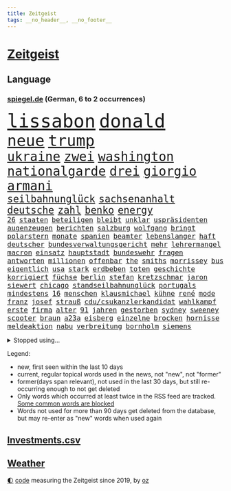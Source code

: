 ```yaml
---
title: Zeitgeist
tags: __no_header__, __no_footer__
---
```


# [Zeitgeist](https://oliz.io/zeitgeist/)

## Language

<h3><a href="https://www.spiegel.de" target="_blank">spiegel.de</a> (German, 6 to 2 occurrences)</h3>
<p style="font-family:monospace">
<span style="font-size:32pt"><a href="news_links.html#lissabon" class="current">lissabon</a></span>
<span style="font-size:32pt"><a href="news_links.html#donald" class="current">donald</a></span>
<br>
<span style="font-size:27pt"><a href="news_links.html#neue" class="current">neue</a></span>
<span style="font-size:27pt"><a href="news_links.html#trump" class="current">trump</a></span>
<br>
<span style="font-size:22pt"><a href="news_links.html#ukraine" class="current">ukraine</a></span>
<span style="font-size:22pt"><a href="news_links.html#zwei" class="current">zwei</a></span>
<span style="font-size:22pt"><a href="news_links.html#washington" class="current">washington</a></span>
<span style="font-size:22pt"><a href="news_links.html#nationalgarde" class="current">nationalgarde</a></span>
<span style="font-size:22pt"><a href="news_links.html#drei" class="current">drei</a></span>
<span style="font-size:22pt"><a href="news_links.html#giorgio" class="new">giorgio</a></span>
<span style="font-size:22pt"><a href="news_links.html#armani" class="new">armani</a></span>
<br>
<span style="font-size:17pt"><a href="news_links.html#seilbahnunglück" class="new">seilbahnunglück</a></span>
<span style="font-size:17pt"><a href="news_links.html#sachsenanhalt" class="current">sachsenanhalt</a></span>
<span style="font-size:17pt"><a href="news_links.html#deutsche" class="current">deutsche</a></span>
<span style="font-size:17pt"><a href="news_links.html#zahl" class="current">zahl</a></span>
<span style="font-size:17pt"><a href="news_links.html#benko" class="current">benko</a></span>
<span style="font-size:17pt"><a href="news_links.html#energy" class="new">energy</a></span>
<br>
<span style="font-size:12pt"><a href="news_links.html#26" class="current">26</a></span>
<span style="font-size:12pt"><a href="news_links.html#staaten" class="current">staaten</a></span>
<span style="font-size:12pt"><a href="news_links.html#beteiligen" class="current">beteiligen</a></span>
<span style="font-size:12pt"><a href="news_links.html#bleibt" class="current">bleibt</a></span>
<span style="font-size:12pt"><a href="news_links.html#unklar" class="current">unklar</a></span>
<span style="font-size:12pt"><a href="news_links.html#uspräsidenten" class="current">uspräsidenten</a></span>
<span style="font-size:12pt"><a href="news_links.html#augenzeugen" class="current">augenzeugen</a></span>
<span style="font-size:12pt"><a href="news_links.html#berichten" class="current">berichten</a></span>
<span style="font-size:12pt"><a href="news_links.html#salzburg" class="current">salzburg</a></span>
<span style="font-size:12pt"><a href="news_links.html#wolfgang" class="current">wolfgang</a></span>
<span style="font-size:12pt"><a href="news_links.html#bringt" class="current">bringt</a></span>
<span style="font-size:12pt"><a href="news_links.html#polarstern" class="new">polarstern</a></span>
<span style="font-size:12pt"><a href="news_links.html#monate" class="current">monate</a></span>
<span style="font-size:12pt"><a href="news_links.html#spanien" class="current">spanien</a></span>
<span style="font-size:12pt"><a href="news_links.html#beamter" class="current">beamter</a></span>
<span style="font-size:12pt"><a href="news_links.html#lebenslanger" class="new">lebenslanger</a></span>
<span style="font-size:12pt"><a href="news_links.html#haft" class="current">haft</a></span>
<span style="font-size:12pt"><a href="news_links.html#deutscher" class="current">deutscher</a></span>
<span style="font-size:12pt"><a href="news_links.html#bundesverwaltungsgericht" class="current">bundesverwaltungsgericht</a></span>
<span style="font-size:12pt"><a href="news_links.html#mehr" class="current">mehr</a></span>
<span style="font-size:12pt"><a href="news_links.html#lehrermangel" class="new">lehrermangel</a></span>
<span style="font-size:12pt"><a href="news_links.html#macron" class="current">macron</a></span>
<span style="font-size:12pt"><a href="news_links.html#einsatz" class="current">einsatz</a></span>
<span style="font-size:12pt"><a href="news_links.html#hauptstadt" class="current">hauptstadt</a></span>
<span style="font-size:12pt"><a href="news_links.html#bundeswehr" class="current">bundeswehr</a></span>
<span style="font-size:12pt"><a href="news_links.html#fragen" class="current">fragen</a></span>
<span style="font-size:12pt"><a href="news_links.html#antworten" class="current">antworten</a></span>
<span style="font-size:12pt"><a href="news_links.html#millionen" class="current">millionen</a></span>
<span style="font-size:12pt"><a href="news_links.html#offenbar" class="current">offenbar</a></span>
<span style="font-size:12pt"><a href="news_links.html#the" class="current">the</a></span>
<span style="font-size:12pt"><a href="news_links.html#smiths" class="new">smiths</a></span>
<span style="font-size:12pt"><a href="news_links.html#morrissey" class="new">morrissey</a></span>
<span style="font-size:12pt"><a href="news_links.html#bus" class="current">bus</a></span>
<span style="font-size:12pt"><a href="news_links.html#eigentlich" class="current">eigentlich</a></span>
<span style="font-size:12pt"><a href="news_links.html#usa" class="current">usa</a></span>
<span style="font-size:12pt"><a href="news_links.html#stark" class="current">stark</a></span>
<span style="font-size:12pt"><a href="news_links.html#erdbeben" class="current">erdbeben</a></span>
<span style="font-size:12pt"><a href="news_links.html#toten" class="current">toten</a></span>
<span style="font-size:12pt"><a href="news_links.html#geschichte" class="current">geschichte</a></span>
<span style="font-size:12pt"><a href="news_links.html#korrigiert" class="current">korrigiert</a></span>
<span style="font-size:12pt"><a href="news_links.html#füchse" class="current">füchse</a></span>
<span style="font-size:12pt"><a href="news_links.html#berlin" class="current">berlin</a></span>
<span style="font-size:12pt"><a href="news_links.html#stefan" class="current">stefan</a></span>
<span style="font-size:12pt"><a href="news_links.html#kretzschmar" class="new">kretzschmar</a></span>
<span style="font-size:12pt"><a href="news_links.html#jaron" class="new">jaron</a></span>
<span style="font-size:12pt"><a href="news_links.html#siewert" class="new">siewert</a></span>
<span style="font-size:12pt"><a href="news_links.html#chicago" class="current">chicago</a></span>
<span style="font-size:12pt"><a href="news_links.html#standseilbahnunglück" class="new">standseilbahnunglück</a></span>
<span style="font-size:12pt"><a href="news_links.html#portugals" class="current">portugals</a></span>
<span style="font-size:12pt"><a href="news_links.html#mindestens" class="current">mindestens</a></span>
<span style="font-size:12pt"><a href="news_links.html#16" class="current">16</a></span>
<span style="font-size:12pt"><a href="news_links.html#menschen" class="current">menschen</a></span>
<span style="font-size:12pt"><a href="news_links.html#klausmichael" class="new">klausmichael</a></span>
<span style="font-size:12pt"><a href="news_links.html#kühne" class="current">kühne</a></span>
<span style="font-size:12pt"><a href="news_links.html#rené" class="current">rené</a></span>
<span style="font-size:12pt"><a href="news_links.html#mode" class="current">mode</a></span>
<span style="font-size:12pt"><a href="news_links.html#franz" class="current">franz</a></span>
<span style="font-size:12pt"><a href="news_links.html#josef" class="new">josef</a></span>
<span style="font-size:12pt"><a href="news_links.html#strauß" class="new">strauß</a></span>
<span style="font-size:12pt"><a href="news_links.html#cdu/csukanzlerkandidat" class="new">cdu/csukanzlerkandidat</a></span>
<span style="font-size:12pt"><a href="news_links.html#wahlkampf" class="current">wahlkampf</a></span>
<span style="font-size:12pt"><a href="news_links.html#erste" class="current">erste</a></span>
<span style="font-size:12pt"><a href="news_links.html#firma" class="current">firma</a></span>
<span style="font-size:12pt"><a href="news_links.html#alter" class="current">alter</a></span>
<span style="font-size:12pt"><a href="news_links.html#91" class="new">91</a></span>
<span style="font-size:12pt"><a href="news_links.html#jahren" class="current">jahren</a></span>
<span style="font-size:12pt"><a href="news_links.html#gestorben" class="current">gestorben</a></span>
<span style="font-size:12pt"><a href="news_links.html#sydney" class="current">sydney</a></span>
<span style="font-size:12pt"><a href="news_links.html#sweeney" class="current">sweeney</a></span>
<span style="font-size:12pt"><a href="news_links.html#scooter" class="new">scooter</a></span>
<span style="font-size:12pt"><a href="news_links.html#braun" class="new">braun</a></span>
<span style="font-size:12pt"><a href="news_links.html#a23a" class="new">a23a</a></span>
<span style="font-size:12pt"><a href="news_links.html#eisberg" class="new">eisberg</a></span>
<span style="font-size:12pt"><a href="news_links.html#einzelne" class="current">einzelne</a></span>
<span style="font-size:12pt"><a href="news_links.html#brocken" class="current">brocken</a></span>
<span style="font-size:12pt"><a href="news_links.html#hornisse" class="new">hornisse</a></span>
<span style="font-size:12pt"><a href="news_links.html#meldeaktion" class="new">meldeaktion</a></span>
<span style="font-size:12pt"><a href="news_links.html#nabu" class="new">nabu</a></span>
<span style="font-size:12pt"><a href="news_links.html#verbreitung" class="current">verbreitung</a></span>
<span style="font-size:12pt"><a href="news_links.html#bornholm" class="new">bornholm</a></span>
<span style="font-size:12pt"><a href="news_links.html#siemens" class="current">siemens</a></span>
</p>
<details>
<summary>Stopped using...</summary>
<p class="former" style="font-size:12pt">
aufgerufen(1777) ausgesprochen(1777) biden(1777) treffer(1777) verlegt(1777) verstehen(1777) genannt(1776) gerichtshof(1776) verteilt(1776) geäußert(1775) reich(1775) scheinen(1775) untersuchungen(1775) eindruck(1774) erklärte(1774) müssten(1774) software(1774) becker(1773) bundespräsident(1772) dreimal(1772) eingestellt(1772) konzerne(1772) scholz(1772) steinmeier(1772) verhaftet(1772) april(1771) besonderen(1771) bull(1771) morgen(1771) positionen(1771) red(1771) sicherheitskräfte(1771) sekunden(1770) vorbild(1770) welchem(1770) äußerungen(1770) gehe(1769) infektion(1769) lehrer(1769) rät(1769) sports(1769) bedenken(1768) militärs(1768) zeitweise(1768) messi(1767) oppositionelle(1767) erhielt(1766) lügen(1766) verlangen(1766) werbung(1766) abstimmen(1765) distanziert(1765) forderte(1765) kopf(1765) opfern(1765) trainiert(1765) zinsen(1765) bewegen(1764) chefin(1763) erkrankung(1763) klimapolitik(1763) spekuliert(1763) treten(1763) expräsident(1762) kreis(1762) anhänger(1761) aufgenommen(1761) ermittlern(1760) geräte(1759) tiefen(1758) erwarten(1757) licht(1757) motiv(1756) nah(1754) näher(1754) klimaschutz(1753) schrecken(1753) überleben(1753) frankwalter(1751) reduzieren(1750) wahrscheinlich(1749) syrer(1748) größere(1745) hängen(1744) halbe(1742) iranischen(1742) zeigten(1742) dramatischen(1737) einblicke(1726) liberalen(1726) karlsruhe(1719) abschluss(1716) langjährige(1666) autobauer(1659) expräsidenten(1650) charles(1577) spiegelreporter(1533) börsen(1452) nfl(1416) kursieren(1409) halbes(1397) mond(1387) außenministerin(1386) betrüger(1380) gestört(1375) loch(1349) weiten(1327) gezwungen(1292) mut(1281) beschuss(1264) eingetroffen(1250) langsam(1248) microsoft(1245) kasse(1244) besetzten(1239) finanzierung(1228) schlamm(1205) prinzessin(1187) sinne(1176) partnerin(1150) thüringens(1149) fahrgäste(1148) baum(1145) genauer(1142) dramatische(1141) legal(1129) islamisten(1128) nation(1106) branchen(1060) angreifen(1055) lionel(1046) versehen(1044) pjöngjang(1036) todesstrafe(1023) songs(1013) flugabwehr(1012) gesprengt(1006) redet(1001) jüdische(994) lauter(994) liberale(994) wechselte(993) gedroht(991) reisende(982) größeren(972) kieler(968) viertagewoche(962) vorstand(958) gegründet(957) vermögen(942) marode(937) bremst(929) jäger(927) lauf(921) schweres(917) unruhe(917) außergewöhnlich(903) duisburg(895) miami(875) wiederwahl(874) arabischen(832) diebstahl(830) schlagabtausch(819) zahlungen(796) fußballem(777) höheren(761) zweifelt(739) knie(732) körperliche(730) völkermord(728) sperre(720) schwachen(717) franziska(710) boeing(703) fehlte(690) beschuldigt(687) horst(687) eustaaten(686) ddr(673) nominierung(669) wild(658) spiegelredakteurin(653) adam(650) abschiebung(644) versammelt(644) unterschätzt(639) beyoncé(638) student(635) magic(631) gestritten(627) bedrängnis(615) wahre(608) teamkollegen(602) schritte(596) geschützt(594) wahr(591) athen(590) anthony(584) pep(583) gesetzliche(580) minus(579) senator(569) spiegelredakteur(566) zweieinhalb(563) zurückziehen(560) justin(550) gerieten(540) ausmacht(538) raf(535) stewart(535) riesiger(531) jenseits(530) schülerinnen(529) klettert(527) wirtschaftskrise(527) sophia(525) verstappen(517) kriegsführung(511) dokumentation(508) noah(506) dominierte(503) drin(503) 2029(500) einbruch(498) ernannt(496) unseres(496) bedingung(494) bürgerkrieg(491) systematisch(476) beweist(475) publikums(473) euphorie(470) parkplatz(468) beliebtesten(464) späten(462) vermitteln(456) spanier(452) fdppolitiker(450) steven(450) neueste(447) herum(439) evakuierungen(435) /(433) papa(431) smith(431) urteile(431) white(426) indische(425) bewahrt(421) warnte(419) talent(415) beschert(414) zeichnen(414) saskia(409) attestiert(408) inlandsgeheimdienst(398) abbrechen(393) merkt(392) geurteilt(388) konkret(386) tanzte(384) verzweifelt(383) erschießt(378) zögern(378) mittag(372) nächstes(372) finger(370) autokraten(369) siedler(367) satiriker(366) verpasste(365) konzernchef(364) khan(361) kurzzeitig(356) organisierte(353) organisationen(349) beweis(348) verwandelt(346) ngos(343) alex(342) winkt(342) anzahl(341) bewirbt(340) eingestuft(340) anlässlich(337) 2500(335) energiepreise(333) washingtons(333) stärkt(332) ausgerichtet(328) dreieinhalb(328) annäherung(326) kleinkinder(326) bka(325) jordanien(323) verwandten(322) strohe(319) eilt(317) veranstaltungen(314) vorsorglich(314) adhs(313) dauer(310) antisemitischen(308) maler(306) harmlos(305) gestimmt(302) qualifiziert(302) aussterben(301) bröning(297) mitgeteilt(297) paartherapeutin(297) exemplare(296) leere(296) gebäuden(293) jake(291) überzieht(290) überlegt(289) exchef(285) gelder(285) grab(285) millionenbetrag(284) 72(283) kongress(280) pedro(278) hochschulen(277) klimaziele(277) cdupolitikerin(276) altkanzler(274) zuschüsse(274) bruttoinlandsprodukt(273) 500000(272) abgestimmt(272) töne(271) brandanschlag(269) scharfer(269) 57(267) betreuung(265) versus(265) drohung(264) unionsfraktion(264) angemeldet(263) französin(261) realistisch(260) verzögerungen(259) leichte(257) fasziniert(256) steuer(255) verließen(254) ergab(251) general(251) veruntreut(249) spielraum(246) antrittsbesuch(244) tiefstand(243) marsalek(241) preisunterschied(241) wiederum(241) ratschläge(240) afrikas(236) schlagzeuger(236) schmuggel(236) solch(234) souveränität(233) angeklagten(232) entsprechendes(232) 54(231) halbinsel(231) jonas(231) flagge(230) kaninchen(230) lernte(230) abwarten(229) aktivitäten(229) begnadigung(229) griffen(226) milliardenschwere(225) ämter(225) gläubigen(224) ingolstadt(223) rücksicht(222) verbreitete(222) privat(221) familiengeschichte(219) jene(216) urheber(215) gekostet(212) australier(211) bangkok(211) aufgefallen(210) taxi(210) werten(205) geisel(204) heidelberg(204) gesunde(203) winde(203) lernt(201) posts(201) verbesserung(201) lärm(200) manuela(200) premiere(200) notenbank(199) anreise(198) tausender(198) ausgabe(195) unterzeichnet(192) auszuschließen(191) bequem(191) boom(191) filmstars(191) entwickelte(190) lea(190) berlinerin(188) aufbauen(187) verfassungsbeschwerde(187) revolutionieren(186) spielberg(185) beherrscht(184) fix(184) lübeck(184) witkoff(184) abitur(183) aufruf(183) marie(183) oper(183) schranken(183) schwestern(182) verträge(181) osbourne(180) ozzy(180) usaid(180) faszination(179) absitzen(178) boston(178) roland(178) siege(178) hilfsgütern(176) verschafft(173) längerer(172) pech(172) auszug(171) grenzregion(171) langfristigen(171) opa(171) wuppertal(171) aufatmen(170) saniert(170) taktik(170) einschätzen(168) 25jähriger(167) slogan(167) ärzten(167) systems(166) verübt(166) südostasien(165) brücken(164) krachte(164) gesamtes(163) überzahl(163) konzentriert(162) luis(162) diplomat(160) rekonstruiert(160) 24jährigen(159) 1860(158) bulgarische(158) chinageschäft(158) gesungen(158) geht’s(157) grausame(157) 56(156) detmold(156) erhöhung(156) wortgefecht(156) hingelegt(155) wunden(155) zwischendurch(155) detail(154) geburtstags(154) inter(154) scham(154) verdammt(154) beteiligte(153) bär(153) büttner(153) munich(153) wahrzeichen(153) bundesweiten(152) statistik(151) wiederaufnahme(151) bestellen(150) no(149) rütteln(149) taucher(149) zielt(149) drohnenattacke(148) experimente(148) ökologischen(148) flügen(147) liberaler(147) schwesig(147) zivilbevölkerung(147) kürzer(146) marinemanöver(146) charkiw(145) clark(143) gigantischen(143) prozesses(141) netanyahuregierung(140) poleposition(140) qualifying(140) weitreichenden(140) überschreitet(140) begehrten(139) freispruch(139) erkelenz(138) freistaat(138) junta(138) kalender(138) tirol(138) archäologen(137) fußstapfen(137) airbnb(135) josh(135) ablaufen(134) humanitären(134) stützpunkte(134) tourismus(134) gwyneth(133) lipowitz(133) paltrow(133) podium(133) tatsächliche(133) beliebten(132) geburtenrate(132) reiseziele(132) reserviert(131) taiwans(131) begraben(130) geheim(130) zurückkehren(130) knast(129) airbus(128) lyon(128) ostern(128) siedlern(128) wertvolle(128) aufschluss(127) ermordete(127) juliane(127) spiegelreporterin(127) bemerkenswerter(126) handwerker(126) datenvolumen(125) enormen(125) michigan(125) carrie(124) fahrräder(124) beruhigen(123) erwähnte(123) goldene(123) propagandavideo(123) rückten(123) ausspioniert(122) brandenburgs(122) evakuieren(122) fernverkehr(122) hasan(121) kultusminister(121) booker(120) cory(120) renault(120) rüstungsgeschäft(120) sonntagmorgen(120) weinen(120) messe(119) schulz(119) sozialausgaben(119) abgelöst(118) nintendo(118) wall(118) arbeite(117) ermahnt(117) geeignet(117) inspiriert(117) jusochef(117) linkenabgeordnete(117) türmer(117) umgehend(117) handelsverband(116) kämpften(116) messis(116) stalker(116) kürzester(115) verkäufe(115) wrack(115) neuköllner(114) römischen(114) zollkeule(114) überflutungen(114) bildungsministerium(113) abgaben(112) katholiken(112) ministerin(112) ungleich(112) jungtiere(111) finanzministerium(110) portal(110) journal(109) parteiinterne(109) südtirol(109) wohnsitz(109) hindernis(108) tue(108) unterfangen(108) label(107) südamerika(107) verpflichtung(107) archäologie(106) beharrt(106) don(106) handgepäck(106) haushaltsausschuss(106) selfie(106) verstört(106) intensiv(105) lebewesen(105) pfannen(105) sparkurs(105) 63(104) köpfe(104) filmstar(103) kletterte(103) lästert(103) beweismittel(102) parteigelder(102) 15jährigen(101) gepäck(101) ärmeren(101) kabine(100) niedriger(100) interessenten(99) klassenfahrt(99) elektroantrieb(98) farce(98) kippt(98) kremlsprecher(98) meistertitel(98) passagieren(98) mahmoud(97) summer(96) indiana(95) therapien(95) vorsatz(95) bundeswirtschaftsministerin(94) cam(94) gastronomie(94) grenzt(94) lukas(94) vertagt(94) worklifebalance(94) spiegelteam(93) 25jährige(92) rumort(92) schimpft(92) erholen(91) geiselvideo(91) guinnessbuch(91) hofer(91) konsumgeständnis(91) nordamerika(91) schwindel(91) trail(91) türmen(91) vernichtung(91) wanderweg(91) annahmen(90) anziehen(90) gehege(90) iraner(90) merzregierung(90) peak(90) 99(89) bundesfinanzminister(89) flaute(89) gonzález(89) grausamen(89) hubig(89) jette(89) lee(89) mclarenfahrer(89) neuverschuldung(89) nietzard(89) tagelange(89) anbauen(88) emfinale(88) lehrerverband(88) medizinischer(88) saporischschja(88) transfeindlichkeit(88) weltbild(88) wenigsten(88) zusammenbruch(88) ausgelesen(87) polizeiangaben(87) sexvideos(87) tiefsee(87) 122(86) bürokratieabbau(86) beisein(85) charlotte(85) likes(85) regierende(85) spdlandesverband(85) theorien(85) töteten(85) dünn(84) entspannen(84) formel1weltmeister(84) riskant(84) unvereinbarkeitsbeschluss(84) ausgetreten(83) ausnahmegenehmigung(83) robotaxis(83) verteilung(83) vorm(83) wadephuls(83) abstecher(82) amazonas(82) aufsehenerregenden(82) finaleinzug(82) leverkusener(82) picasso(82) populär(82) schwierigste(82) 69(81) anblick(81) diane(81) einseitig(81) schleppte(81) stellvertretender(81) 50jährige(80) anwältin(80) kleinsten(80) reine(80) vegetarische(80) arbeitszeit(79) fritzi(79) herausgeber(79) nazivergangenheit(79) saudiarabischen(79) wandelte(79) weltuntergang(79) cruise(78) curtis(78) formel1rennen(78) symbole(78) verbrannt(78) desantis(77) norddeutschland(77) techunternehmen(77) u(77) vereinbaren(77) aktivismus(76) beschreiben(76) bizarre(76) einbringen(76) gilmore(76) massentourismus(76) nachtragend(76) sandler(76) sanierungen(76) staatsgäste(76) zwecke(76) zwischenstopp(76) gesamtsieg(75) jet(75) mittelstaedt(75) verzweifeln(75) widmet(75) 2002(74) erdogan(74) kunde(74) rechtsextremismus(74) schnellsten(74) wetterlage(74) gestohlene(73) politikwechsel(73) rambo(73) schwerfällt(73) sicheren(73) urheberrecht(73) fahrerinnen(72) fies(72) flugzeugbauer(72) gesundheitsministerin(72) heilig(72) kardashian(72) trauern(72) warken(72) 182(71) antwortet(71) entsendet(71) gereinigt(71) gigabyte(71) massen(71) neurowissenschaftler(71) neutralität(71) proben(71) schrittweise(71) erpressen(70) erwirbt(70) evie(70) füttern(70) grillmeisterschaft(70) ideal(70) kreise(70) rekordzahl(70) brettspiele(69) ferienwohnungen(69) ibrahim(69) längeren(69) schadsoftware(69) spektrum(69) stagnation(69) wetteraufzeichnungen(69) coast(68) exotische(68) xmal(68) cyberkriminelle(67) differenzen(67) handelsgespräche(67) jule(67) mg(67) seitz(67) wirt(67) ausgebaut(66) exklusiven(66) jugendgruppe(66) sensationell(66) signalisieren(66) terrasse(66) unwahrscheinliche(66) digitalisierung(65) drehbuch(65) extremistischer(65) kräften(65) maus(65) nase(65) nebenrolle(65) stahl(65) stau(65) verurteilter(65) alnassr(64) fehlerhafte(64) krisensaison(64) pendlerpauschale(64) beobachteten(63) desinformation(63) fukushima(63) hilfssystem(63) hungernden(63) intensivstation(63) schwächeln(63) skandinavien(63) zechprellerei(63) defizite(62) zurückholen(62) aggressiven(61) diabetes(61) errechnet(61) exaußenministerin(61) korruptionsaffäre(61) magnum(61) pablo(61) blatten(60) carsharinganbieter(60) einzuführen(60) hassan(60) immunsystem(60) miles(60) patientin(60) brantner(59) durchkreuzte(59) eingebracht(59) geliebtes(59) gletscherabbruch(59) lesbar(59) traditionshaus(59) verhandlungsgeschick(59) bergsturz(58) geröll(58) grünejugendchefin(58) hsvfans(58) kulturschaffende(58) mecklenburgvorpommerns(58) mindestalter(58) alpendorf(57) basieren(57) herhalten(57) kompetenzen(57) sorten(57) stadien(57) verstappens(57) wiederholte(57) ächzen(57) ereignete(56) hunderter(56) krasavice(56) künstlern(56) plenarsaal(56) verschleppten(56) verzögerung(56) vorletzten(56) parlamentarier(55) vorgedrungen(55) wasserkrise(55) amoklauf(54) blechlawine(54) genießt(54) grandslamturnier(54) macrons(54) magabewegung(54) schwangerschaftswoche(54) shirin(54) staatsamt(54) abwehr(53) ausstattung(53) biontech(53) entziffern(53) erträglichen(53) cansın(52) goldschakal(52) lämmer(52) nuklearanlage(52) oberkörper(52) wohnmobile(52) befanden(51) bronze(51) cduabgeordnete(51) kerstin(51) passagierflugzeug(51) regionalzug(51) stahlindustrie(51) todesurteil(51) farken(50) finanzier(50) knackt(50) waggons(50) atmen(49) beeindruckenden(49) eingefangen(49) favoritin(49) intimität(49) öldepot(49) brennenden(48) capri(48) engagiert(48) fußballnationalspielerin(48) moritz(48) verkehrsministerium(48) verstrichen(48) ankurbeln(47) emtitel(47) ferraris(47) li(47) stromschlag(47) ärgern(47) konzertbesucher(46) stränden(46) tickets(46) unbegrenzte(46) wirtschaftswachstum(46) zünden(46) adriana(45) appellieren(45) ghostwriter(45) lauten(45) leblos(45) bradshaw(44) deutschpolnischen(44) eintrittsalter(44) gerichten(43) improvisierten(43) miniwachstum(43) registrierung(43) wdr(43) airline(42) feldzug(42) produkt(42) seetang(42) sergio(42) mikroplastik(41) sicherte(41) wählergruppen(41) agrarminister(40) angola(40) bewerten(40) geschwächt(40) glaubwürdigkeit(40) hommage(40) millionenschweren(40) trainingslager(40) turniers(40) videovergleich(40) 1903(39) carter(39) cowboy(39) musikfestivals(39) nichtregierungsorganisationen(39) provokanten(39) stücke(39) taylorjohnson(39) verwiesen(39) alois(38) angehoben(38) anhaltender(38) egon(38) fernsehgarten(38) greifswald(38) kriegskurs(38) lindsay(38) oberleitung(38) umgekommen(38) vermeintlich(38) überwachen(38) baldige(37) celsius(37) herd(37) ragt(37) renate(37) überaus(37) billion(36) flaschenpost(36) toll(36) cduwirtschaftsministerin(35) meisterschaften(35) nassen(35) relevante(35) sommerferien(35) ständiges(35) teiler(35) gamer(34) umliegende(34) alarmieren(33) craig(33) einiger(33) ködern(33) nottingham(33) ambitioniert(32) beschränken(32) falschem(32) großfamilien(32) kratzt(32) rivalen(32) verfasst(32) born(31) ergebnissen(31) erreger(31) jahrhunderten(31) profitierte(31) rassismusvorwürfen(31) wirksam(31) gefährlichste(30) hotelier(30) machtverlust(30) cartertour(29) elba(29) flop(29) frankreichrundfahrt(29) idris(29) kartelle(29) kontinente(29) musikalisch(29) philadelphia(29) schlechtere(29) südküste(29) verenden(29) völkern(29) 67(28) ausweichen(28) bedeuteten(28) reiseziel(28) vizechef(28) zerpflückt(28) einsätze(27) geschrumpft(27) lebensmitteln(27) umfragewerte(27) währung(27) besatzung(26) blamieren(26) cas(26) klimafolgen(26) lyles(26) medienholding(26) monieren(26) optisch(26) smartphonetarife(26) umstimmen(26) wacken(26) zusammenhängen(26) überhöhte(26) bouffier(25) burkhard(25) ertrinken(25) flirt(25) urlaubsregion(25) austragen(24) brisant(24) cherry(24) dolomiten(24) finanzexperten(24) flotte(24) gelbe(24) republikanern(24) untergrund(24) verletzter(24) ablenkung(23) antisemitismusvorwürfe(23) komponist(23) ludwig(23) nora(23) reichstag(23) wegfall(23) bundesdeutschen(22) durchschnittlich(22) ernüchterung(22) geht's(22) kraftwerk(22) rekordhitze(22) richterkandidatin(22) zollpläne(22) abgenommen(21) buddy(21) cduministerin(21) datenanalyse(21) rettungsmission(21) schüchternheit(21) umsatzstärkste(21) wegovy(21) 52(20) algorithmen(20) drauf(20) einfuhren(20) maralago(20) testspiel(20) unbequem(20) versenkt(20) doktorarbeit(19) eile(19) klemm(19) landwirtschaftsministeriums(19) liter(19) socialmediapost(19) umstieg(19) vorschlagen(19) abgekommen(18) aufgeklärt(18) brüdern(18) favorisiert(18) friedensgespräche(18) millionengeschäft(18) naturgewalt(18) ostküste(18) rechtlich(18) torsten(18) autonomes(17) colbert(17) covorsitzende(17) dosb(17) ereignissen(17) heikel(17) tatsächlich …(17) vorräte(17) badekleidung(16) basketballstar(16) gewinnzone(16) kletterkünste(16) vergibt(16) 55jähriger(15) abgestürzten(15) ahnung(15) emmynominierung(15) erlaubnis(15) gesten(15) komplex(15) patriotsysteme(15) reiselust(15) ressorts(15) unbeirrt(15) vermeintlicher(15) weiterverhandeln(15) 737(14) betrugsvorwurf(14) ismaik(14) murdoch(14) putschversuchs(14) sommerferiendebatte(14) usfirma(14) gebucht(13) hardliner(13) kadaver(13) moraes(13) sofortigen(13) strandes(13) verreisen(13) arbeitslose(12) festigen(12) followern(12) fossil(12) judenhass(12) kinofilms(12) rasantem(12) wahldebakel(12) aushungerung(11) brandt(11) kimodelle(11) unsinn(11)
</p>
</details>
<p>Legend:
<ul>
<li><span class="new">new</span>, first seen within the last 10 days</li>
<li><span class="current">current</span>, regular topical words used in the news, not "new", not "former"</li>
<li><span class="former">former(days span relevant)</span>, not used in the last 30 days, but still re-occurring enough to not get deleted</li>
<li>Only words which occurred at least twice in the RSS feed are tracked. <a href="language/filters.py">Some common words are blocked</a></li>
<li>Words not used for more than 90 days get deleted from the database, but may re-enter as "new" words when used again</li>
</ul>
</p>

## [Investments](investments.html)[.csv](investments.csv)

## [Weather](weather.html)

<footer>
<a href="javascript:toggleTheme()" class="nav">🌓</a>
<a href="https://github.com/ooz/zeitgeist">code</a> measuring the Zeitgeist since 2019, by <a href="https://oliz.io">oz</a>
</footer>
